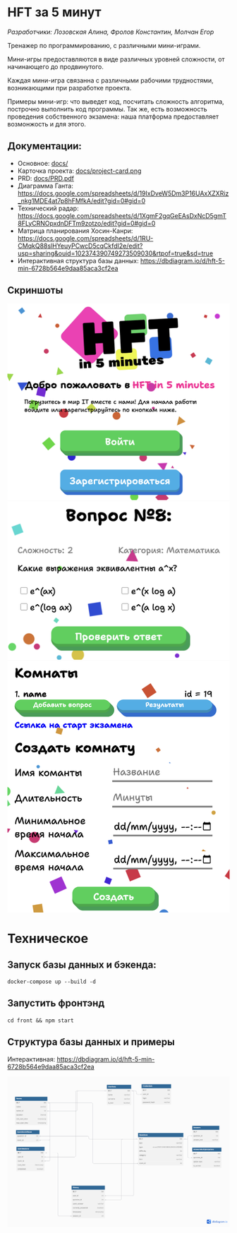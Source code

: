 # HFT за 5 минут

*Разработчики: Лозовская Алина, Фролов Константин, Молчан Егор*

Тренажер по программированию, с различными мини-играми.

Мини-игры предоставляются в виде различных уровней сложности, от начинающего до продвинутого.

Каждая мини-игра связанна с различными рабочими трудностями, возникающими при разработке проекта.

Примеры мини-игр: что выведет код, посчитать сложность алгоритма, построчно выполнить код программы. Так же, есть возможность проведения собственного экзамена: наша платформа предоставляет возмонжость и для этого.

## Документации:
- Основное: [docs/](./docs/)
- Карточка проекта: [docs/project-card.png](docs/project-card.png)
- PRD: [docs/PRD.pdf](docs/PRD.pdf)
- Диаграмма Ганта: https://docs.google.com/spreadsheets/d/19IxDveW5Dm3P16UAxXZXRiz_nkg1MDE4at7p8hFMfkA/edit?gid=0#gid=0
- Технический радар: https://docs.google.com/spreadsheets/d/1XgmF2gqGeEAsDxNcD5gmT8FLyCRNOpxdnDFTm9zotzo/edit?gid=0#gid=0
- Матрица планирования Хосин-Канри: https://docs.google.com/spreadsheets/d/1RU-CMqkQ88slHYeuyPCwcD5cqCkfdI2e/edit?usp=sharing&ouid=102374390749273509030&rtpof=true&sd=true
- Интерактивная структура базы данных: https://dbdiagram.io/d/hft-5-min-6728b564e9daa85aca3cf2ea

## Скриншоты

![Регистрация и логин](/docs/screenshots/login-screen.png) 
![Вопросы](/docs/screenshots/question.png) 
![Создание экзаменационной комнаты](/docs/screenshots/room.png) 

# Техническое

## Запуск базы данных и бэкенда:

```
docker-compose up --build -d
```

## Запустить фронтэнд

```
cd front && npm start
```

## Структура базы данных и примеры

Интерактивная: https://dbdiagram.io/d/hft-5-min-6728b564e9daa85aca3cf2ea

![Структура базы данных](/docs/hft-5-min.png) 
